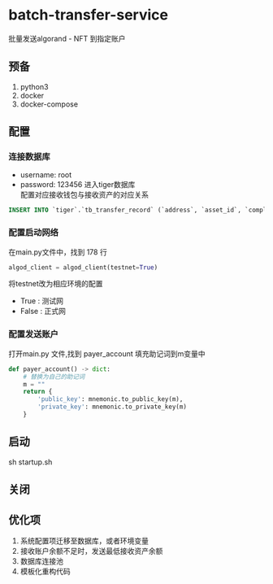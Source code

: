 # batch-transfer-service
批量发送algorand - NFT 到指定账户

## 预备
1. python3
2. docker
3. docker-compose

## 配置
### 连接数据库
- username: root
- password: 123456
进入tiger数据库  
配置对应接收钱包与接收资产的对应关系
```sql
INSERT INTO `tiger`.`tb_transfer_record` (`address`, `asset_id`, `completed`) VALUES ('xxx', xxx, 'NO'); 
```
### 配置启动网络
在main.py文件中，找到 178 行
```python
algod_client = algod_client(testnet=True)
```
将testnet改为相应环境的配置
- True : 测试网
- False : 正式网

### 配置发送账户
打开main.py 文件,找到 payer_account 填充助记词到m变量中
```py
def payer_account() -> dict:
    # 替换为自己的助记词
    m = ""
    return {
        'public_key': mnemonic.to_public_key(m),
        'private_key': mnemonic.to_private_key(m)
    }
```
## 启动
sh startup.sh
## 关闭

## 优化项
1. 系统配置项迁移至数据库，或者环境变量
2. 接收账户余额不足时，发送最低接收资产余额
3. 数据库连接池
4. 模板化重构代码